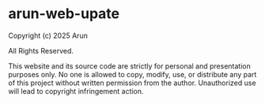 # arun-web-upate


Copyright (c) 2025 Arun 

All Rights Reserved.

This website and its source code are strictly for personal and presentation purposes only. No one is allowed to copy, modify, use, or distribute any part of this project without written permission from the author. Unauthorized use will lead to copyright infringement action.
